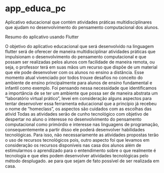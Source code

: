 # app_educa_pc
Aplicativo educacional que contém atividades práticas multidisciplinares que ajudam no desenvolvimento do pensamento computacional dos alunos.

Resumo do aplicativo usando Flutter 

O objetivo  do aplicativo educacional que será desenvolvido na linguagem flutter será  de oferecer  de maneira multidisciplinar atividades práticas que impulsionam o desenvolvimento do pensamento computacional e que possam ser realizadas pelos alunos com facilidade de maneira remota, ou seja, o  professor terá em suas mãos um recurso que dispõe de um material que ele pode desenvolver com os alunos no ensino a distância.  Esse momento atual vivenciado por todos trouxe desafios no conceito do ambiente de ensino principalmente para alunos de ensino fundamental e infantil como exemplo.
 Foi pensando nessa necessidade que identificamos a importância de se ter um ambiente que possa ser de maneira abstrata um “laboratório  virtual prático”, levei em consideração alguns aspectos para tentar desenvolver essa ferramenta educacional que a princípio já recebeu o nome de “homeclass”, os aspectos são cuidados com as escolhas das ativid 
Todas as atividades serão de cunho tecnológico com objetivo de despertar no aluno o interesse  no desenvolvimento  do pensamento computacional como primórdio e  interesse nas linguagens de programação, consequentemente a partir disso ele poderá desenvolver habilidades tecnológicas. Para isso, não necessariamente as atividades propostas terão o uso de recursos tecnológicos pois, outro aspecto foi que levamos em consideração  os recursos disponíveis nas casa dos alunos além de estimularmos o  aprendizado  para o entendimento sobre o que realmente é tecnologia e que eles podem  desenvolver atividades tecnológicas pelo método desplugado. 
ae para que sejam de fato possível de ser realizada em casa.
